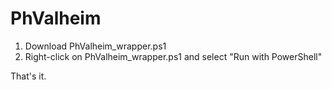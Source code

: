 # PhValheim

1. Download PhValheim_wrapper.ps1
2. Right-click on PhValheim_wrapper.ps1 and select "Run with PowerShell"

That's it.
